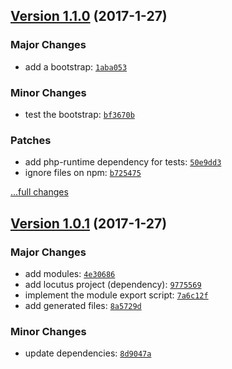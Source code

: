 ## [Version 1.1.0](https://github.com/glayzzle/php-core/releases/tag/v1.1.0) (2017-1-27)

### Major Changes

- add a bootstrap: [`1aba053`](https://github.com/glayzzle/php-core/commit/1aba053)

### Minor Changes

- test the bootstrap: [`bf3670b`](https://github.com/glayzzle/php-core/commit/bf3670b)

### Patches

- add php-runtime dependency for tests: [`50e9dd3`](https://github.com/glayzzle/php-core/commit/50e9dd3)
- ignore files on npm: [`b725475`](https://github.com/glayzzle/php-core/commit/b725475)

[...full changes](https://github.com/glayzzle/php-core/compare/v1.0.1...v1.1.0)

## [Version 1.0.1](https://github.com/glayzzle/php-core/releases/tag/v1.0.1) (2017-1-27)

### Major Changes

- add modules: [`4e30686`](https://github.com/glayzzle/php-core/commit/4e30686)
- add locutus project (dependency): [`9775569`](https://github.com/glayzzle/php-core/commit/9775569)
- implement the module export script: [`7a6c12f`](https://github.com/glayzzle/php-core/commit/7a6c12f)
- add generated files: [`8a5729d`](https://github.com/glayzzle/php-core/commit/8a5729d)

### Minor Changes

- update dependencies: [`8d9047a`](https://github.com/glayzzle/php-core/commit/8d9047a)
